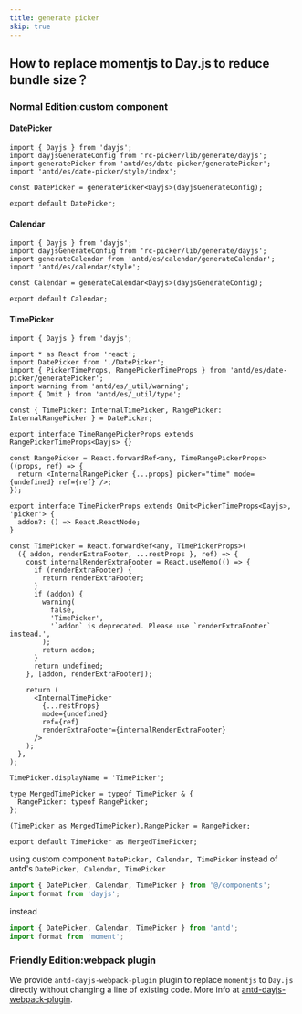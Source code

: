 ```yaml
---
title: generate picker
skip: true
---
```


## How to replace momentjs to Day.js to reduce bundle size？

### Normal Edition:custom component

#### DatePicker

```tsx
import { Dayjs } from 'dayjs';
import dayjsGenerateConfig from 'rc-picker/lib/generate/dayjs';
import generatePicker from 'antd/es/date-picker/generatePicker';
import 'antd/es/date-picker/style/index';

const DatePicker = generatePicker<Dayjs>(dayjsGenerateConfig);

export default DatePicker;
```

#### Calendar

```tsx
import { Dayjs } from 'dayjs';
import dayjsGenerateConfig from 'rc-picker/lib/generate/dayjs';
import generateCalendar from 'antd/es/calendar/generateCalendar';
import 'antd/es/calendar/style';

const Calendar = generateCalendar<Dayjs>(dayjsGenerateConfig);

export default Calendar;
```

#### TimePicker

```tsx
import { Dayjs } from 'dayjs';

import * as React from 'react';
import DatePicker from './DatePicker';
import { PickerTimeProps, RangePickerTimeProps } from 'antd/es/date-picker/generatePicker';
import warning from 'antd/es/_util/warning';
import { Omit } from 'antd/es/_util/type';

const { TimePicker: InternalTimePicker, RangePicker: InternalRangePicker } = DatePicker;

export interface TimeRangePickerProps extends RangePickerTimeProps<Dayjs> {}

const RangePicker = React.forwardRef<any, TimeRangePickerProps>((props, ref) => {
  return <InternalRangePicker {...props} picker="time" mode={undefined} ref={ref} />;
});

export interface TimePickerProps extends Omit<PickerTimeProps<Dayjs>, 'picker'> {
  addon?: () => React.ReactNode;
}

const TimePicker = React.forwardRef<any, TimePickerProps>(
  ({ addon, renderExtraFooter, ...restProps }, ref) => {
    const internalRenderExtraFooter = React.useMemo(() => {
      if (renderExtraFooter) {
        return renderExtraFooter;
      }
      if (addon) {
        warning(
          false,
          'TimePicker',
          '`addon` is deprecated. Please use `renderExtraFooter` instead.',
        );
        return addon;
      }
      return undefined;
    }, [addon, renderExtraFooter]);

    return (
      <InternalTimePicker
        {...restProps}
        mode={undefined}
        ref={ref}
        renderExtraFooter={internalRenderExtraFooter}
      />
    );
  },
);

TimePicker.displayName = 'TimePicker';

type MergedTimePicker = typeof TimePicker & {
  RangePicker: typeof RangePicker;
};

(TimePicker as MergedTimePicker).RangePicker = RangePicker;

export default TimePicker as MergedTimePicker;
```

using custom component `DatePicker, Calendar, TimePicker` instead of antd's `DatePicker, Calendar, TimePicker`

```js
import { DatePicker, Calendar, TimePicker } from '@/components';
import format from 'dayjs';
```

instead

```js
import { DatePicker, Calendar, TimePicker } from 'antd';
import format from 'moment';
```

### Friendly Edition:webpack plugin

We provide `antd-dayjs-webpack-plugin` plugin to replace `momentjs` to `Day.js` directly without changing a line of existing code. More info at [antd-dayjs-webpack-plugin](https://github.com/ant-design/antd-dayjs-webpack-plugin).
